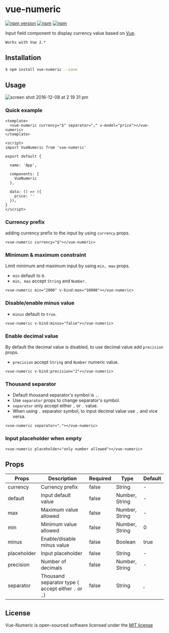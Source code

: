 # vue-numeric

[![npm version](https://badge.fury.io/js/vue-numeric.svg)](https://badge.fury.io/js/vue-numeric)
[![npm](https://img.shields.io/npm/dt/vue-numeric.svg)](https://www.npmjs.com/package/vue-numeric)
[![npm](https://img.shields.io/npm/l/vue-numeric.svg)](http://opensource.org/licenses/MIT)

Input field component to display currency value based on [Vue](https://vuejs.org/).

``Works with Vue 2.*``

## Installation

```sh
$ npm install vue-numeric --save
```


## Usage

![screen shot 2016-12-08 at 2 19 31 pm](https://cloud.githubusercontent.com/assets/15880638/21001265/f2322438-bd51-11e6-8985-f31a45702484.png)

### Quick example

```vue
<template>
  <vue-numeric currency="$" separator="," v-model="price"></vue-numeric>
</template>

<script>
import VueNumeric from 'vue-numeric'

export default {

  name: 'App',

  components: {
    VueNumeric
  },

  data: () => ({
    price: ''
  }),
}
</script>

```

### Currency prefix

adding currency prefix to the input by using `currency` props.

```vue
<vue-numeric currency="$"></vue-numeric>
```

### Minimum & maximum constraint

Limit minimum and maximum input by using `min, max` props.

- `min` default to `0`.
- `min, max` accept `String` and `Number`.

```vue
<vue-numeric min="2000" v-bind:max="10000"></vue-numeric>
```

### Disable/enable minus value
- `minus` default to `true`.

```vue
<vue-numeric v-bind:minus="false"></vue-numeric>
```

### Enable decimal value
By default the decimal value is disabled, to use decimal value add `precision` props.
- `precision` accept `String` and `Number` numeric value.

```vue
<vue-numeric v-bind:precision="2"></vue-numeric>
```

### Thousand separator
- Default thousand separator's symbol is `,`.
- Use `separator` props to change separator's symbol.
- `separator` only accept either `,` or `.` value.
- When using `.` separator symbol, to input decimal value use `,` and vice versa.

```vue
<vue-numeric separator="."></vue-numeric>
```

### Input placeholder when empty
```vue
<vue-numeric placeholder="only number allowed"></vue-numeric>
```

## Props
|Props|Description|Required|Type|Default|
|-----|-----------|--------|----|-------|
|currency|Currency prefix|false|String|-|
|default|Input default value|false|Number, String|-|
|max|Maximum value allowed|false|Number, String|-|
|min|Minimum value allowed|false|Number, String|0|
|minus|Enable/disable minus value|false|Boolean|true|
|placeholder|Input placeholder|false|String|-|
|precision|Number of decimals|false|Number, String|-|
|separator|Thousand separator type ( accept either `.` or `,`)|false|String|,|

## License

Vue-Numeric is open-sourced software licensed under the [MIT license](http://opensource.org/licenses/MIT)
